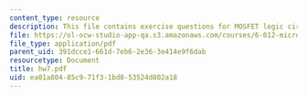 ```yaml
---
content_type: resource
description: This file contains exercise questions for MOSFET logic circuits.
file: https://ol-ocw-studio-app-qa.s3.amazonaws.com/courses/6-012-microelectronic-devices-and-circuits-fall-2005/ea01a80485c971f31bd053524d802a18_hw7.pdf
file_type: application/pdf
parent_uid: 391dcce1-661d-7eb6-2e36-3e414e9f6dab
resourcetype: Document
title: hw7.pdf
uid: ea01a804-85c9-71f3-1bd0-53524d802a18
---
```


